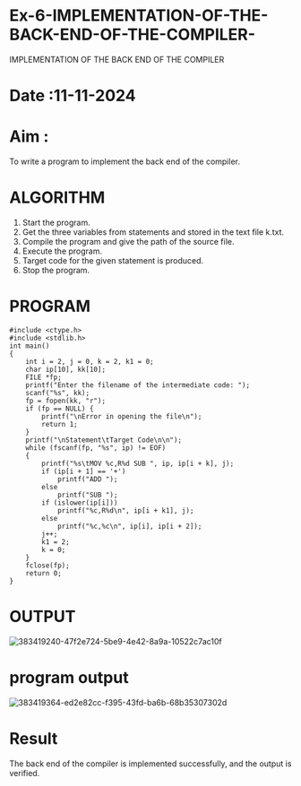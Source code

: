 # Ex-6-IMPLEMENTATION-OF-THE-BACK-END-OF-THE-COMPILER-
IMPLEMENTATION OF THE BACK END OF THE COMPILER 
# Date :11-11-2024
# Aim :
To write a program to implement the back end of the compiler.
# ALGORITHM
1. Start the program.
2. Get the three variables from statements and stored in the text file k.txt.
3. Compile the program and give the path of the source file.
4. Execute the program.
5. Target code for the given statement is produced.
6. Stop the program.
# PROGRAM
```#include <stdio.h>
#include <ctype.h>
#include <stdlib.h>
int main()
{
    int i = 2, j = 0, k = 2, k1 = 0;
    char ip[10], kk[10];
    FILE *fp;
    printf("Enter the filename of the intermediate code: ");
    scanf("%s", kk);
    fp = fopen(kk, "r");
    if (fp == NULL) {
        printf("\nError in opening the file\n");
        return 1;
    }
    printf("\nStatement\tTarget Code\n\n");
    while (fscanf(fp, "%s", ip) != EOF)
    {
        printf("%s\tMOV %c,R%d SUB ", ip, ip[i + k], j);
        if (ip[i + 1] == '+')
            printf("ADD ");
        else
            printf("SUB ");
        if (islower(ip[i]))
            printf("%c,R%d\n", ip[i + k1], j);
        else
            printf("%c,%c\n", ip[i], ip[i + 2]);
        j++;
        k1 = 2;
        k = 0;
    }
    fclose(fp);
    return 0;
}
```
# OUTPUT
![383419240-47f2e724-5be9-4e42-8a9a-10522c7ac10f](https://github.com/user-attachments/assets/272aa643-7a37-4630-89d9-b4f70496a3a4)
# program output
![383419364-ed2e82cc-f395-43fd-ba6b-68b35307302d](https://github.com/user-attachments/assets/b44687e2-b49d-426c-bcb1-fe114065cb8b)

# Result
The back end of the compiler is implemented successfully, and the output is verified.
